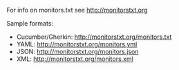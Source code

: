 For info on monitors.txt see http://monitorstxt.org

Sample formats:

- Cucumber/Gherkin: http://monitorstxt.org/monitors.txt
- YAML: http://monitorstxt.org/monitors.yml
- JSON: http://monitorstxt.org/monitors.json
- XML: http://monitorstxt.org/monitors.xml

